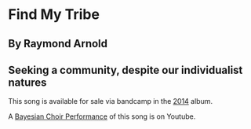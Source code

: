 # Find My Tribe
## By Raymond Arnold
## Seeking a community, despite our individualist natures

This song is available for sale via bandcamp in the [2014](https://humanistculture.bandcamp.com/album/solstice-2014) album.


A [Bayesian Choir Performance](https://www.youtube.com/watch?v=BDaxT015f4o) of this song is on Youtube.
